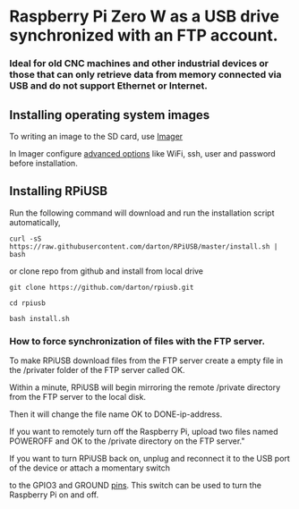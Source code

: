 # Raspberry Pi Zero W as a USB drive synchronized with an FTP account.

### Ideal for old CNC machines and other industrial devices or those that can only retrieve data from memory connected via USB and do not support Ethernet or Internet.


## Installing operating system images 

To writing an image to the SD card, use [Imager](https://www.raspberrypi.org/downloads/)

In Imager configure [advanced options](https://www.raspberrypi.com/documentation/computers/getting-started.html#installing-the-operating-system) like WiFi, ssh, user and password before installation. 


## Installing RPiUSB

Run the following command will download and run the installation script automatically,
```
curl -sS https://raw.githubusercontent.com/darton/RPiUSB/master/install.sh | bash
```
or clone repo from github and install from local drive

```
git clone https://github.com/darton/rpiusb.git

cd rpiusb

bash install.sh

```


### How to force synchronization of files with the FTP server.

To make RPiUSB download files from the FTP server create a empty file in the /privater folder of the FTP server called OK.

Within a minute, RPiUSB will begin mirroring the remote /private directory from the FTP server to the local disk.

Then it will change the file name OK to DONE-ip-address.

If you want to remotely turn off the Raspberry Pi, upload two files named POWEROFF and OK to the /private directory on the FTP server."

If you want to turn RPiUSB back on, unplug and reconnect it to the USB port of the device or attach a momentary switch 

to the GPIO3 and GROUND [pins](https://pinout.xyz/pinout/pin5_gpio3/). This switch can be used to turn the Raspberry Pi on and off.
